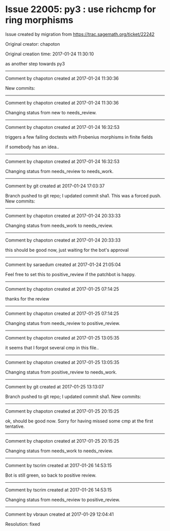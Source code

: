# Issue 22005: py3 : use richcmp for ring morphisms

Issue created by migration from https://trac.sagemath.org/ticket/22242

Original creator: chapoton

Original creation time: 2017-01-24 11:30:10

as another step towards py3


---

Comment by chapoton created at 2017-01-24 11:30:36

New commits:


---

Comment by chapoton created at 2017-01-24 11:30:36

Changing status from new to needs_review.


---

Comment by chapoton created at 2017-01-24 16:32:53

triggers a few failing doctests with Frobenius morphisms in finite fields

if somebody has an idea..


---

Comment by chapoton created at 2017-01-24 16:32:53

Changing status from needs_review to needs_work.


---

Comment by git created at 2017-01-24 17:03:37

Branch pushed to git repo; I updated commit sha1. This was a forced push. New commits:


---

Comment by chapoton created at 2017-01-24 20:33:33

Changing status from needs_work to needs_review.


---

Comment by chapoton created at 2017-01-24 20:33:33

this should be good now, just waiting for the bot's approval


---

Comment by saraedum created at 2017-01-24 21:05:04

Feel free to set this to positive_review if the patchbot is happy.


---

Comment by chapoton created at 2017-01-25 07:14:25

thanks for the review


---

Comment by chapoton created at 2017-01-25 07:14:25

Changing status from needs_review to positive_review.


---

Comment by chapoton created at 2017-01-25 13:05:35

it seems that I forgot several cmp in this file..


---

Comment by chapoton created at 2017-01-25 13:05:35

Changing status from positive_review to needs_work.


---

Comment by git created at 2017-01-25 13:13:07

Branch pushed to git repo; I updated commit sha1. New commits:


---

Comment by chapoton created at 2017-01-25 20:15:25

ok, should be good now. Sorry for having missed some cmp at the first tentative.


---

Comment by chapoton created at 2017-01-25 20:15:25

Changing status from needs_work to needs_review.


---

Comment by tscrim created at 2017-01-26 14:53:15

Bot is still green, so back to positive review.


---

Comment by tscrim created at 2017-01-26 14:53:15

Changing status from needs_review to positive_review.


---

Comment by vbraun created at 2017-01-29 12:04:41

Resolution: fixed
